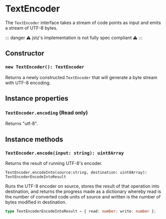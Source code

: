 # TextEncoder

The `TextEncoder` interface takes a stream of code points as input and emits a stream of UTF-8 bytes.

::: danger ⚠️ jstz's implementation is not fully spec compliant ⚠️ :::

## Constructor

### `new TextEncoder(): TextEncoder`

Returns a newly constructed `TextEncoder` that will generate a byte stream with UTF-8 encoding.

## Instance properties

### `TextEncoder.encoding` (Read only)

Returns "utf-8".

## Instance methods

### `TextEncoder.encode(input: string): uint8Array`

Returns the result of running UTF-8's encoder.

`TextEncoder.encodeInto(source:string, destination: uint8Array): TextEncoderEncodeIntoResult`

Runs the UTF-8 encoder on source, stores the result of that operation into destination, and returns the progress made as a dictionary whereby read is the number of converted code units of source and written is the number of bytes modified in destination.

```typescript
type TextEncoderEncodeIntoResult = { read: number; write: number };
```
